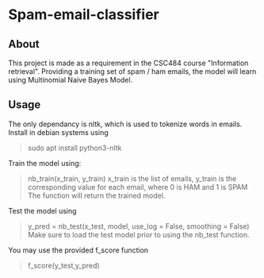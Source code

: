 # Spam-email-classifier

## About
This project is made as a requirement in the CSC484 course "Information retrieval".
Providing a training set of spam / ham emails, the model will learn using Multinomial Naive Bayes Model.

## Usage
The only dependancy is nltk, which is used to tokenize words in emails.
Install in debian systems using
> sudo apt install python3-nltk

Train the model using:
> nb_train(x_train, y_train)
x_train is the list of emails, y_train is the corresponding value for each email, where 0 is HAM and 1 is SPAM
The function will return the trained model.

Test the model using
> y_pred = nb_test(x_test, model, use_log = False, smoothing = False)
Make sure to load the test model prior to using the nb_test function.

You may use the provided f_score function
> f_score(y_test,y_pred)